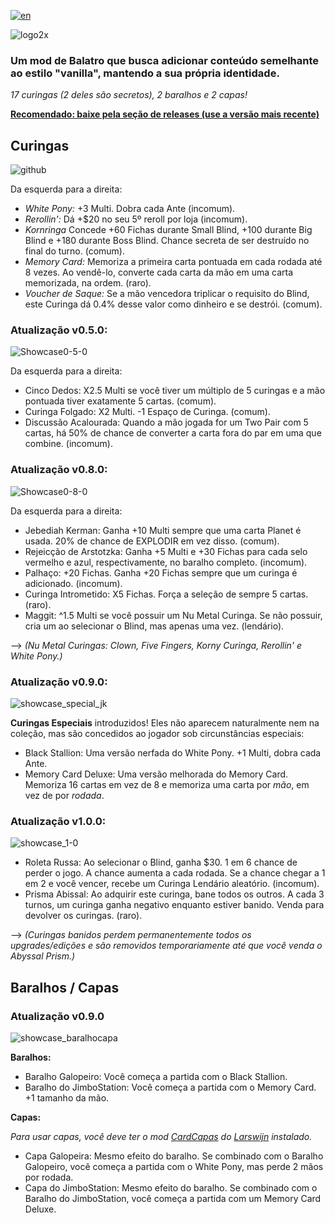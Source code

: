[![en](https://img.shields.io/badge/lang-en-red.svg)](https://github.com/pinkmaggit-hub/Buffoonery/blob/main/README.md)

![logo2x](https://github.com/user-attachments/assets/5951da16-f6e7-45a4-ab87-a13ffbf16dfa)

### Um mod de Balatro que busca adicionar conteúdo semelhante ao estilo "vanilla", mantendo a sua própria identidade.

*17 curingas (2 deles são secretos), 2 baralhos e 2 capas!*  

**<ins>Recomendado: baixe pela seção de [releases](https://github.com/pinkmaggit-hub/Buffoonery/releases) (use a versão mais recente)</ins>**  

## Curingas  
![github](https://github.com/user-attachments/assets/67bee398-1f8c-4da1-a6f1-d4aef7bcf9bc)  

Da esquerda para a direita:  
+ *White Pony:* +3 Multi. Dobra cada Ante (incomum).  
+ *Rerollin':* Dá +$20 no seu 5º reroll por loja (incomum).  
+ *Kornringa* Concede +60 Fichas durante Small Blind, +100 durante Big Blind e +180 durante Boss Blind. Chance secreta de ser destruído no final do turno. (comum).  
+ *Memory Card:* Memoriza a primeira carta pontuada em cada rodada até 8 vezes. Ao vendê-lo, converte cada carta da mão em uma carta memorizada, na ordem. (raro).  
+ *Voucher de Saque:* Se a mão vencedora triplicar o requisito do Blind, este Curinga dá 0.4% desse valor como dinheiro e se destrói. (comum).  

### Atualização v0.5.0:  
![Showcase0-5-0](https://github.com/user-attachments/assets/882db092-dc55-42da-99bb-328a11af2d1c)  

Da esquerda para a direita:  
+ Cinco Dedos: X2.5 Multi se você tiver um múltiplo de 5 curingas e a mão pontuada tiver exatamente 5 cartas. (comum).  
+ Curinga Folgado: X2 Multi. -1 Espaço de Curinga. (comum).  
+ Discussão Acalourada: Quando a mão jogada for um Two Pair com 5 cartas, há 50% de chance de converter a carta fora do par em uma que combine. (incomum).  

### Atualização v0.8.0:  
![Showcase0-8-0](https://github.com/user-attachments/assets/f0e21d73-22d0-45db-bf3a-b1cb2f3a079b)  

Da esquerda para a direita:  
+ Jebediah Kerman: Ganha +10 Multi sempre que uma carta Planet é usada. 20% de chance de EXPLODIR em vez disso. (comum).  
+ Rejeicção de Arstotzka: Ganha +5 Multi e +30 Fichas para cada selo vermelho e azul, respectivamente, no baralho completo. (incomum).  
+ Palhaço: +20 Fichas. Ganha +20 Fichas sempre que um curinga é adicionado. (incomum).  
+ Curinga Intrometido: X5 Fichas. Força a seleção de sempre 5 cartas. (raro).  
+ Maggit: ^1.5 Multi se você possuir um Nu Metal Curinga. Se não possuir, cria um ao selecionar o Blind, mas apenas uma vez. (lendário).  

--> *(Nu Metal Curingas: Clown, Five Fingers, Korny Curinga, Rerollin' e White Pony.)*  

### Atualização v0.9.0:  
![showcase_special_jk](https://github.com/user-attachments/assets/4e2f2078-a646-4dbe-90e0-1e9ab1396f28)  

**Curingas Especiais** introduzidos! Eles não aparecem naturalmente nem na coleção, mas são concedidos ao jogador sob circunstâncias especiais:  
+ Black Stallion: Uma versão nerfada do White Pony. +1 Multi, dobra cada Ante.  
+ Memory Card Deluxe: Uma versão melhorada do Memory Card. Memoriza 16 cartas em vez de 8 e memoriza uma carta por *mão*, em vez de por *rodada*.  

### Atualização v1.0.0:  
![showcase_1-0](https://github.com/user-attachments/assets/9f853dbc-0d86-4852-96b2-85ece1c6c82a)  

+ Roleta Russa: Ao selecionar o Blind, ganha $30. 1 em 6 chance de perder o jogo. A chance aumenta a cada rodada. Se a chance chegar a 1 em 2 e você vencer, recebe um Curinga Lendário aleatório. (incomum).  
+ Prisma Abissal: Ao adquirir este curinga, bane todos os outros. A cada 3 turnos, um curinga ganha negativo enquanto estiver banido. Venda para devolver os curingas. (raro).  

--> *(Curingas banidos perdem permanentemente todos os upgrades/edições e são removidos temporariamente até que você venda o Abyssal Prism.)*  

## Baralhos / Capas  
### Atualização v0.9.0  
![showcase_baralhocapa](https://github.com/user-attachments/assets/5bc20aee-2e8d-4e16-ba3e-e62623236ac2)  

**Baralhos:**  
+ Baralho Galopeiro: Você começa a partida com o Black Stallion.  
+ Baralho do JimboStation: Você começa a partida com o Memory Card. +1 tamanho da mão.  

**Capas:**  

*Para usar capas, você deve ter o mod [CardCapas](https://github.com/larswijn/CardCapas) do [Larswijn](https://github.com/larswijn) instalado.*  
+ Capa Galopeira: Mesmo efeito do baralho. Se combinado com o Baralho Galopeiro, você começa a partida com o White Pony, mas perde 2 mãos por rodada.  
+ Capa do JimboStation: Mesmo efeito do baralho. Se combinado com o Baralho do JimboStation, você começa a partida com um Memory Card Deluxe.  
